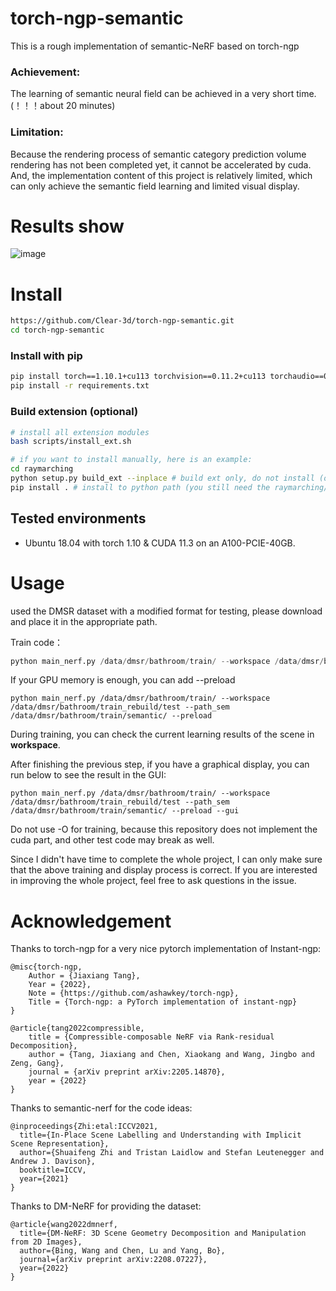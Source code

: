 # torch-ngp-semantic
This is a rough implementation of semantic-NeRF based on torch-ngp

### Achievement:

The learning of semantic neural field can be achieved in a very short time.(！！！about 20 minutes)

### Limitation:

Because the rendering process of semantic category prediction volume rendering has not been completed yet, it cannot be accelerated by cuda. And, the implementation content of this project is relatively limited, which can only achieve the semantic field learning and limited visual display. 

# Results show
![image](https://github.com/Clear-3d/torch-ngp-semantic/blob/9f3115edcd420a914f65dc889b9590a8bec6e413/assets/show1.gif)


# Install

```bash
https://github.com/Clear-3d/torch-ngp-semantic.git
cd torch-ngp-semantic 
```

### Install with pip

```bash
pip install torch==1.10.1+cu113 torchvision==0.11.2+cu113 torchaudio==0.10.1 -f https://download.pytorch.org/whl/cu113/torch_stable.html
pip install -r requirements.txt
```

### Build extension (optional)


```bash
# install all extension modules
bash scripts/install_ext.sh

# if you want to install manually, here is an example:
cd raymarching
python setup.py build_ext --inplace # build ext only, do not install (only can be used in the parent directory)
pip install . # install to python path (you still need the raymarching/ folder, since this only install the built extension.)
```

## Tested environments

* Ubuntu 18.04 with torch 1.10 & CUDA 11.3 on an A100-PCIE-40GB.

# Usage

 used the DMSR dataset with a modified format for testing, please download and place it in the appropriate path.

Train code：

```python
python main_nerf.py /data/dmsr/bathroom/train/ --workspace /data/dmsr/bathroom/train_rebuild/test --path_sem /data/dmsr/bathroom/train/semantic/ 
```

If your GPU memory is enough, you can add --preload

```
python main_nerf.py /data/dmsr/bathroom/train/ --workspace /data/dmsr/bathroom/train_rebuild/test --path_sem /data/dmsr/bathroom/train/semantic/ --preload
```

During training, you can check the current learning results of the scene in **workspace**.

After finishing the previous step, if you have a graphical display, you can run below to see the result in the GUI:

```
python main_nerf.py /data/dmsr/bathroom/train/ --workspace /data/dmsr/bathroom/train_rebuild/test --path_sem /data/dmsr/bathroom/train/semantic/ --preload --gui
```

Do not use -O for training, because this repository does not implement the cuda part, and other test code may break as well.

Since I didn't have time to complete the whole project, I can only make sure that the above training and display process is correct. If you are interested in improving the whole project, feel free to ask questions in the issue.

# Acknowledgement

Thanks to torch-ngp for a very nice pytorch implementation of Instant-ngp:

```
@misc{torch-ngp,
    Author = {Jiaxiang Tang},
    Year = {2022},
    Note = {https://github.com/ashawkey/torch-ngp},
    Title = {Torch-ngp: a PyTorch implementation of instant-ngp}
}

@article{tang2022compressible,
    title = {Compressible-composable NeRF via Rank-residual Decomposition},
    author = {Tang, Jiaxiang and Chen, Xiaokang and Wang, Jingbo and Zeng, Gang},
    journal = {arXiv preprint arXiv:2205.14870},
    year = {2022}
}
```

Thanks to semantic-nerf for the code ideas:

```
@inproceedings{Zhi:etal:ICCV2021,
  title={In-Place Scene Labelling and Understanding with Implicit Scene Representation},
  author={Shuaifeng Zhi and Tristan Laidlow and Stefan Leutenegger and Andrew J. Davison},
  booktitle=ICCV,
  year={2021}
}
```

Thanks to DM-NeRF for providing the dataset:

```
@article{wang2022dmnerf,
  title={DM-NeRF: 3D Scene Geometry Decomposition and Manipulation from 2D Images},
  author={Bing, Wang and Chen, Lu and Yang, Bo},
  journal={arXiv preprint arXiv:2208.07227},
  year={2022}
}
```


